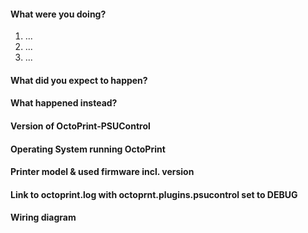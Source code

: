 <!--
READ THE FOLLOWING FIRST:

If not already done, please read the Wiki: 
https://github.com/kantlivelong/OctoPrint-PSUControl/wiki

This is a bug tracker, please only use it to report bugs
within OctoPrint-PSUControl.

Do not seek support here ("I need help with ...", "I have a
question ..."), that belongs on the community forum at 
https://community.octoprint.org
All support related questions will be closed.

Feature requests should be made at:
https://feathub.com/kantlivelong/OctoPrint-PSUControl

When reporting a bug do NOT delete ANY lines from the template.

Make sure any bug you want to report is still present with the CURRENT
OctoPrint-PSUControl version.

To summarize:
Wiki:             https://github.com/kantlivelong/OctoPrint-PSUControl/wiki
Support:          https://community.octoprint.org
Feature Requests: https://feathub.com/kantlivelong/OctoPrint-PSUControl
Bug Reports:      Here

Thanks!
-->

#### What were you doing?

<!-- 
Please be as specific as possible here. The maintainers will need to
reproduce your issue in order to fix it and that is not possible if they
don't know what you did to get it to happen in the first place.

Ideally provide exact steps to follow in order to reproduce your problem:
-->

1. ...
2. ...
3. ...

<!--
If you encountered a problem with specific files of any sorts, make sure
to also include a link to a file with which to reproduce the problem.
-->

#### What did you expect to happen?

#### What happened instead?

#### Version of OctoPrint-PSUControl

<!--
Can be found in the lower left corner of the web interface. ALWAYS INCLUDE.
-->

#### Operating System running OctoPrint

<!--
OctoPi, Linux, Windows, MacOS, something else? With version please.
OctoPi's version can be found in /etc/octopi_version or in the lower left
corner of the web interface.
-->

#### Printer model & used firmware incl. version

<!--
If applicable, always include if unsure.
-->


#### Link to octoprint.log with octoprnt.plugins.psucontrol set to DEBUG

<!--
On gist.github.com or pastebin.com. ALWAYS INCLUDE and never truncate.
-->

#### Wiring diagram

<!--
If applicable.
-->